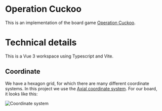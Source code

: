 # Operation Cuckoo

This is an implementation of the board game [Operation Cuckoo](https://boardgamegeek.com/boardgame/367799/operation-cuckoo).

# Technical details

This is a Vue 3 workspace using Typescript and Vite.

## Coordinate

We have a hexagon grid, for which there are many different coordinate systems. In this project we use the [Axial coordinate system](https://www.redblobgames.com/grids/hexagons/#coordinates). For our board, it looks like this:

![Coordinate system](./coordinate-system.svg)
